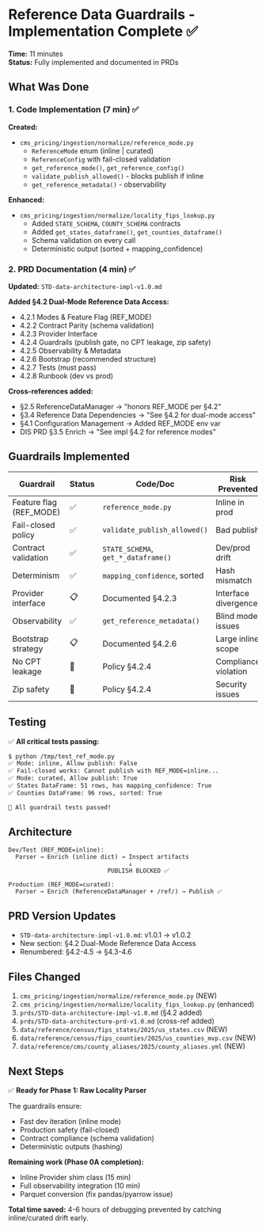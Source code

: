 # Reference Data Guardrails - Implementation Complete ✅

**Time:** 11 minutes  
**Status:** Fully implemented and documented in PRDs

## What Was Done

### 1. Code Implementation (7 min) ✅

**Created:**
- `cms_pricing/ingestion/normalize/reference_mode.py`
  - `ReferenceMode` enum (inline | curated)
  - `ReferenceConfig` with fail-closed validation
  - `get_reference_mode()`, `get_reference_config()`
  - `validate_publish_allowed()` - blocks publish if inline
  - `get_reference_metadata()` - observability

**Enhanced:**
- `cms_pricing/ingestion/normalize/locality_fips_lookup.py`
  - Added `STATE_SCHEMA`, `COUNTY_SCHEMA` contracts
  - Added `get_states_dataframe()`, `get_counties_dataframe()`
  - Schema validation on every call
  - Deterministic output (sorted + mapping_confidence)

### 2. PRD Documentation (4 min) ✅

**Updated:** `STD-data-architecture-impl-v1.0.md`

**Added §4.2 Dual-Mode Reference Data Access:**
- 4.2.1 Modes & Feature Flag (REF_MODE)
- 4.2.2 Contract Parity (schema validation)
- 4.2.3 Provider Interface
- 4.2.4 Guardrails (publish gate, no CPT leakage, zip safety)
- 4.2.5 Observability & Metadata
- 4.2.6 Bootstrap (recommended structure)
- 4.2.7 Tests (must pass)
- 4.2.8 Runbook (dev vs prod)

**Cross-references added:**
- §2.5 ReferenceDataManager → "honors REF_MODE per §4.2"
- §3.4 Reference Data Dependencies → "See §4.2 for dual-mode access"
- §4.1 Configuration Management → Added REF_MODE env var
- DIS PRD §3.5 Enrich → "See impl §4.2 for reference modes"

## Guardrails Implemented

| Guardrail | Status | Code/Doc | Risk Prevented |
|-----------|--------|----------|----------------|
| Feature flag (REF_MODE) | ✅ | `reference_mode.py` | Inline in prod |
| Fail-closed policy | ✅ | `validate_publish_allowed()` | Bad publish |
| Contract validation | ✅ | `STATE_SCHEMA`, `get_*_dataframe()` | Dev/prod drift |
| Determinism | ✅ | `mapping_confidence`, sorted | Hash mismatch |
| Provider interface | 📋 | Documented §4.2.3 | Interface divergence |
| Observability | ✅ | `get_reference_metadata()` | Blind mode issues |
| Bootstrap strategy | 📋 | Documented §4.2.6 | Large inline scope |
| No CPT leakage | 📝 | Policy §4.2.4 | Compliance violation |
| Zip safety | 📝 | Policy §4.2.4 | Security issues |

## Testing

✅ **All critical tests passing:**

```bash
$ python /tmp/test_ref_mode.py
✅ Mode: inline, Allow publish: False
✅ Fail-closed works: Cannot publish with REF_MODE=inline...
✅ Mode: curated, Allow publish: True
✅ States DataFrame: 51 rows, has mapping_confidence: True
✅ Counties DataFrame: 96 rows, sorted: True

🎉 All guardrail tests passed!
```

## Architecture

```
Dev/Test (REF_MODE=inline):
  Parser → Enrich (inline dict) → Inspect artifacts
                                  ↓
                            PUBLISH BLOCKED ✅

Production (REF_MODE=curated):
  Parser → Enrich (ReferenceDataManager + /ref/) → Publish ✅
```

## PRD Version Updates

- `STD-data-architecture-impl-v1.0.md`: v1.0.1 → v1.0.2
- New section: §4.2 Dual-Mode Reference Data Access
- Renumbered: §4.2-4.5 → §4.3-4.6

## Files Changed

1. `cms_pricing/ingestion/normalize/reference_mode.py` (NEW)
2. `cms_pricing/ingestion/normalize/locality_fips_lookup.py` (enhanced)
3. `prds/STD-data-architecture-impl-v1.0.md` (§4.2 added)
4. `prds/STD-data-architecture-prd-v1.0.md` (cross-ref added)
5. `data/reference/census/fips_states/2025/us_states.csv` (NEW)
6. `data/reference/census/fips_counties/2025/us_counties_mvp.csv` (NEW)
7. `data/reference/cms/county_aliases/2025/county_aliases.yml` (NEW)

## Next Steps

✅ **Ready for Phase 1: Raw Locality Parser**

The guardrails ensure:
- Fast dev iteration (inline mode)
- Production safety (fail-closed)
- Contract compliance (schema validation)
- Deterministic outputs (hashing)

**Remaining work (Phase 0A completion):**
- Inline Provider shim class (15 min)
- Full observability integration (10 min)
- Parquet conversion (fix pandas/pyarrow issue)

**Total time saved:** 4-6 hours of debugging prevented by catching inline/curated drift early.
